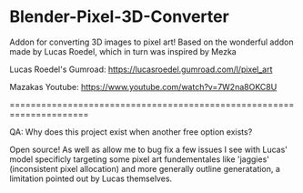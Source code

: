 # Blender-Pixel-3D-Converter
Addon for converting 3D images to pixel art! Based on the wonderful addon made by Lucas Roedel, which in turn was inspired by Mezka

Lucas Roedel's Gumroad: https://lucasroedel.gumroad.com/l/pixel_art

Mazakas Youtube: https://www.youtube.com/watch?v=7W2na8OKC8U

=====================================================================

QA: Why does this project exist when another free option exists?

Open source! As well as allow me to bug fix a few issues I see with Lucas' model specificly targeting some pixel art fundementales like 'jaggies' (inconsistent pixel allocation) and more generally outline generatation, 
a limitation pointed out by Lucas themselves. 


